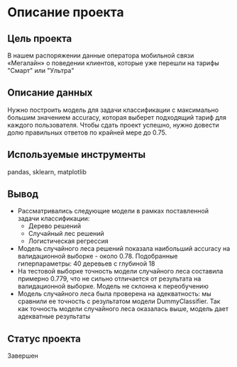 # Описание проекта
## Цель проекта
В нашем распоряжении данные оператора мобильной связи «Мегалайн» о поведении клиентов, которые уже перешли на тарифы "Смарт" или "Ультра"

## Описание данных
Нужно построить модель для задачи классификации с максимально большим значением accuracy, которая выберет подходящий тариф для каждого пользователя. Чтобы сдать проект успешно, нужно довести долю правильных ответов по крайней мере до 0.75.

## Используемые инструменты
pandas, sklearn, matplotlib

## Вывод
- Рассматривались следующие модели в рамках поставленной задачи классификации:
  - Дерево решений
  - Случайный лес решений
  - Логистическая регрессия
- Модель случайного леса решений показала наибольший accuracy на валидационной выборке - около 0.78. Подобранные гиперпараметры: 40 деревьев с глубиной 18
- На тестовой выборке точность модели случайного леса составила примерно 0.779, что не сильно отличается от результата на валидационной выборке. Модель не склонна к переобучению
- Модель случайного леса была проверена на адекватность: мы сравнили ее точность с результатом модели DummyClassifier. Так как точность модели случайного леса оказалась выше, модель дает адекватные результаты
  
## Статус проекта
Завершен
